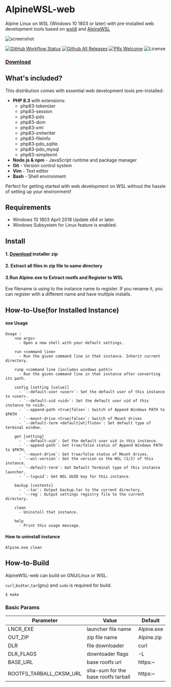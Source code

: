 # AlpineWSL-web

Alpine Linux on WSL (Windows 10 1803 or later) with pre-installed web development tools
based on [wsldl](https://github.com/yuk7/wsldl) and [AlpineWSL](https://github.com/yuk7/AlpineWSL)

![screenshot](https://raw.githubusercontent.com/wiki/yuk7/wsldl/img/Alpine_Arch_Cent.png)

[![GitHub Workflow Status](https://img.shields.io/github/actions/workflow/status/c4software/AlpineWSL-web/build-zip.yaml?style=flat-square)](https://github.com/c4software/AlpineWSL-web/actions/workflows/build-zip.yaml)
[![Github All Releases](https://img.shields.io/github/downloads/c4software/AlpineWSL-web/total.svg?style=flat-square)](https://github.com/c4software/AlpineWSL-web/releases/latest)
[![PRs Welcome](https://img.shields.io/badge/PRs-welcome-brightgreen.svg?style=flat-square)](http://makeapullrequest.com)
![License](https://img.shields.io/github/license/c4software/AlpineWSL-web.svg?style=flat-square)

### [Download](https://github.com/c4software/AlpineWSL-web/releases/latest)

## What's included?

This distribution comes with essential web development tools pre-installed:

- **PHP 8.3** with extensions:
  - php83-tokenizer
  - php83-session
  - php83-pdo
  - php83-dom
  - php83-xml
  - php83-xmlwriter
  - php83-fileinfo
  - php83-pdo_sqlite
  - php83-pdo_mysql
  - php83-simplexml
- **Node.js & npm** - JavaScript runtime and package manager
- **Git** - Version control system
- **Vim** - Text editor
- **Bash** - Shell environment

Perfect for getting started with web development on WSL without the hassle of setting up your environment!

## Requirements

* Windows 10 1803 April 2018 Update x64 or later.
* Windows Subsystem for Linux feature is enabled.

## Install

#### 1. [Download](https://github.com/c4software/AlpineWSL-web/releases/latest) installer zip

#### 2. Extract all files in zip file to same directory

#### 3.Run Alpine.exe to Extract rootfs and Register to WSL

Exe filename is using to the instance name to register.
If you rename it, you can register with a different name and have multiple installs.

## How-to-Use(for Installed Instance)

#### exe Usage

```dos
Usage :
    <no args>
      - Open a new shell with your default settings.

    run <command line>
      - Run the given command line in that instance. Inherit current directory.

    runp <command line (includes windows path)>
      - Run the given command line in that instance after converting its path.

    config [setting [value]]
      - `--default-user <user>`: Set the default user of this instance to <user>.
      - `--default-uid <uid>`: Set the default user uid of this instance to <uid>.
      - `--append-path <true|false>`: Switch of Append Windows PATH to $PATH
      - `--mount-drive <true|false>`: Switch of Mount drives
      - `--default-term <default|wt|flute>`: Set default type of terminal window.

    get [setting]
      - `--default-uid`: Get the default user uid in this instance.
      - `--append-path`: Get true/false status of Append Windows PATH to $PATH.
      - `--mount-drive`: Get true/false status of Mount drives.
      - `--wsl-version`: Get the version os the WSL (1/2) of this instance.
      - `--default-term`: Get Default Terminal type of this instance launcher.
      - `--lxguid`: Get WSL GUID key for this instance.

    backup [contents]
      - `--tar`: Output backup.tar to the current directory.
      - `--reg`: Output settings registry file to the current directory.

    clean
      - Uninstall that instance.

    help
      - Print this usage message.
```

#### How to uninstall instance

```dos
Alpine.exe clean

```

## How-to-Build

AlpineWSL-web can build on GNU/Linux or WSL.

`curl`,`bsdtar`,`tar`(gnu) and `sudo` is required for build.

```shell
$ make
```

### Basic Params

|  Parameter |  Value  |  Default  |
| ---- | ---- | ---- |
|  LNCR_EXE  |  launcher file name  | Alpine.exe |
|  OUT_ZIP  |  zip file name  | Alpine.zip |
|  DLR  |  file downloader  | curl |
|  DLR_FLAGS  |  downloader flags  | -L |
|  BASE_URL  |  base rootfs url  | https:~ |
|  ROOTFS_TARBALL_CKSM_URL  |  sha-sum for the base rootfs tarball  |  https:~ |
